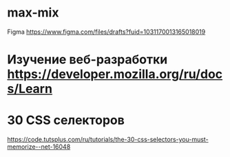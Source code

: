 # max-mix
Figma
	https://www.figma.com/files/drafts?fuid=1031170013165018019
# Изучение веб-разработки https://developer.mozilla.org/ru/docs/Learn
# 30 CSS селекторов
https://code.tutsplus.com/ru/tutorials/the-30-css-selectors-you-must-memorize--net-16048
